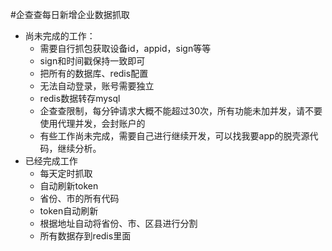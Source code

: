 #企查查每日新增企业数据抓取

* 尚未完成的工作：
    * 需要自行抓包获取设备id，appid，sign等等
    * sign和时间戳保持一致即可
    * 把所有的数据库、redis配置
    * 无法自动登录，账号需要独立
    * redis数据转存mysql
    * 企查查限制，每分钟请求大概不能超过30次，所有功能未加并发，请不要使用代理并发，会封账户的
    * 有些工作尚未完成，需要自己进行继续开发，可以找我要app的脱壳源代码，继续分析。
* 已经完成工作
    * 每天定时抓取
    * 自动刷新token
    * 省份、市的所有代码
    * token自动刷新
    * 根据地址自动将省份、市、区县进行分割
    * 所有数据存到redis里面
    
